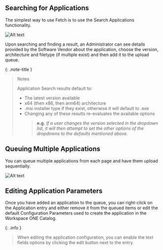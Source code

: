 ## Searching for Applications

The simplest way to use Fetch is to use the Search Applications functionality.

![Alt text](/assets/images/image3.png?raw=true "Image")

Upon searching and finding a result, an Administrator can see details provided by the Software Vendor about the application, choose the version, architecture and filetype (if multiple exist) and then add it to the upload queue.

{: .note-title }
> Notes
> 
> Application Search results default to:
> - The latest version available
> - x64 (then x86, then arm64) architecture
> - .msi installer type if they exist, otherwise it will default to .exe
> - Changing any of these results re-evaluates the available options
>   > **e.g.** _If a user changes the version selected in the dropdown list, it will then attempt to set the other options of the dropdowns to the defaults mentioned above._

## Queuing Multiple Applications
You can queue multiple applications from each page and have them upload sequentially.

![Alt text](/assets/images/image4.png?raw=true "Image")

## Editing Application Parameters

Once you have added an application to the queue, you can right-click on the Application entry and either remove it from the queued items or edit the default Configuration Parameters used to create the application in the Workspace ONE Catalog.

{: .info }
>
> When editing the application configuration, you can enable the text fields options by clicking the edit button next to the entry.